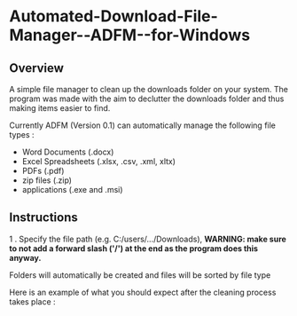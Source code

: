# Automated-Download-File-Manager--ADFM--for-Windows

## Overview

A simple file manager to clean up the downloads folder on your system. The program was made with the aim to declutter the downloads folder and thus making items easier to find.

Currently ADFM (Version 0.1) can automatically manage the following file types :

- Word Documents (.docx)
- Excel Spreadsheets (.xlsx, .csv, .xml, xltx)
- PDFs (.pdf)
- zip files (.zip)
- applications (.exe and .msi)

## Instructions

1 . Specify the file path (e.g. C:/users/.../Downloads), **WARNING: make sure to not add a forward slash ('/') at the end as the program does this anyway.**

Folders will automatically be created and files will be sorted by file type

Here is an example of what you should expect after the cleaning process takes place :
